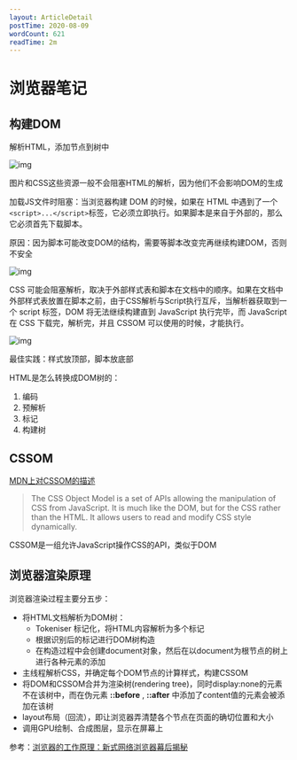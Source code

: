 ```yaml
---
layout: ArticleDetail
postTime: 2020-08-09
wordCount: 621
readTime: 2m
---
```


# 浏览器笔记

## 构建DOM

解析HTML，添加节点到树中

![img](http://p0.qhimg.com/t01e1ff266d0b355d62.gif)

图片和CSS这些资源一般不会阻塞HTML的解析，因为他们不会影响DOM的生成

加载JS文件时阻塞：当浏览器构建 DOM 的时候，如果在 HTML 中遇到了一个 `<script>...</script>`标签，它必须立即执行。如果脚本是来自于外部的，那么它必须首先下载脚本。

原因：因为脚本可能改变DOM的结构，需要等脚本改变完再继续构建DOM，否则不安全

![img](http://p0.qhimg.com/t01e3b5f9d1aaa24fea.gif)

CSS 可能会阻塞解析，取决于外部样式表和脚本在文档中的顺序。如果在文档中外部样式表放置在脚本之前，由于CSS解析与Script执行互斥，当解析器获取到一个 script 标签，DOM 将无法继续构建直到 JavaScript 执行完毕，而 JavaScript 在 CSS 下载完，解析完，并且 CSSOM 可以使用的时候，才能执行。

![img](http://p0.qhimg.com/t011e23f55c658b7ba2.png)

最佳实践：样式放顶部，脚本放底部

HTML是怎么转换成DOM树的：

1. 编码
2. 预解析
3. 标记
4. 构建树



## CSSOM

[MDN上对CSSOM的描述](https://developer.mozilla.org/en-US/docs/Web/API/CSS_Object_Model)

> The CSS Object Model is a set of APIs allowing the manipulation of CSS from JavaScript. It is much like the DOM, but for the CSS rather than the HTML. It allows users to read and modify CSS style dynamically.

CSSOM是一组允许JavaScript操作CSS的API，类似于DOM



## 浏览器渲染原理

浏览器渲染过程主要分五步：

- 将HTML文档解析为DOM树：
  - Tokeniser 标记化，将HTML内容解析为多个标记
  - 根据识别后的标记进行DOM树构造
  - 在构造过程中会创建document对象，然后在以document为根节点的树上进行各种元素的添加
- 主线程解析CSS，并确定每个DOM节点的计算样式，构建CSSOM
- 将DOM和CSSOM合并为渲染树(rendering tree)，同时display:none的元素不在该树中，而在伪元素 **::before** , **::after** 中添加了content值的元素会被添加在该树
- layout布局（回流），即让浏览器弄清楚各个节点在页面的确切位置和大小
- 调用GPU绘制、合成图层，显示在屏幕上

参考：[浏览器的工作原理：新式网络浏览器幕后揭秘](https://www.html5rocks.com/zh/tutorials/internals/howbrowserswork/)

